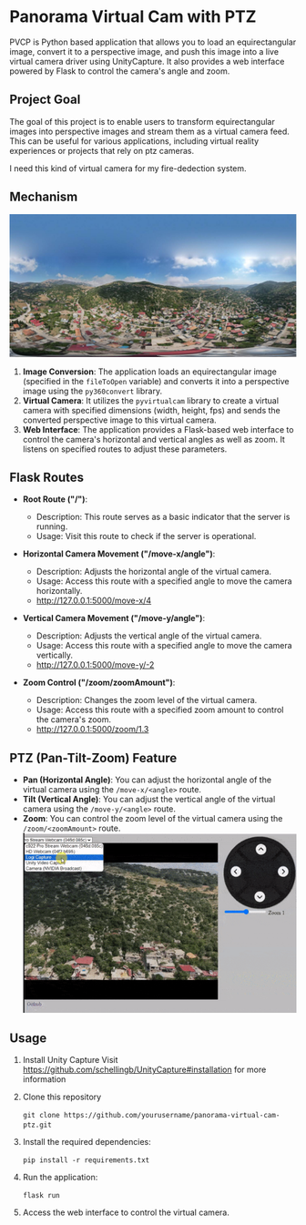 # Panorama Virtual Cam with PTZ

PVCP is Python based application that allows you to load an equirectangular image, convert it to a perspective image, and push this image into a live virtual camera driver using UnityCapture. It also provides a web interface powered by Flask to control the camera's angle and zoom.

## Project Goal

The goal of this project is to enable users to transform equirectangular images into perspective images and stream them as a virtual camera feed. This can be useful for various applications, including virtual reality experiences or projects that rely on ptz cameras.

I need this kind of virtual camera for my fire-dedection system.

## Mechanism

![](example-lowres.jpg)

1.  **Image Conversion**: The application loads an equirectangular image (specified in the `fileToOpen` variable) and converts it into a perspective image using the `py360convert` library.
2.  **Virtual Camera**: It utilizes the `pyvirtualcam` library to create a virtual camera with specified dimensions (width, height, fps) and sends the converted perspective image to this virtual camera.
3.  **Web Interface**: The application provides a Flask-based web interface to control the camera's horizontal and vertical angles as well as zoom. It listens on specified routes to adjust these parameters.

## Flask Routes

- **Root Route ("/")**:

  - Description: This route serves as a basic indicator that the server is running.
  - Usage: Visit this route to check if the server is operational.

- **Horizontal Camera Movement ("/move-x/angle")**:

  - Description: Adjusts the horizontal angle of the virtual camera.
  - Usage: Access this route with a specified angle to move the camera horizontally.
  - http://127.0.0.1:5000/move-x/4

- **Vertical Camera Movement ("/move-y/angle")**:
  - Description: Adjusts the vertical angle of the virtual camera.
  - Usage: Access this route with a specified angle to move the camera vertically.
  - http://127.0.0.1:5000/move-y/-2
- **Zoom Control ("/zoom/zoomAmount")**:
  - Description: Changes the zoom level of the virtual camera.
  - Usage: Access this route with a specified zoom amount to control the camera's zoom.
  - http://127.0.0.1:5000/zoom/1.3

## PTZ (Pan-Tilt-Zoom) Feature

- **Pan (Horizontal Angle)**: You can adjust the horizontal angle of the virtual camera using the `/move-x/<angle>` route.
- **Tilt (Vertical Angle)**: You can adjust the vertical angle of the virtual camera using the `/move-y/<angle>` route.
- **Zoom**: You can control the zoom level of the virtual camera using the `/zoom/<zoomAmount>` route.
  ![](usage.gif)

## Usage

1. Install Unity Capture
   Visit https://github.com/schellingb/UnityCapture#installation for more information
2. Clone this repository

   `git clone https://github.com/yourusername/panorama-virtual-cam-ptz.git`

3. Install the required dependencies:

   `pip install -r requirements.txt`

4. Run the application:

   `flask run`

5. Access the web interface to control the virtual camera.
